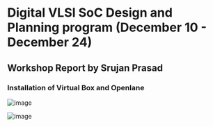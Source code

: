 # Digital VLSI SoC Design and Planning program (December 10 - December 24)
## Workshop Report by Srujan Prasad 


### Installation of Virtual Box and Openlane

![image](https://github.com/user-attachments/assets/050c904a-30ed-4acd-8355-1eb8fc1e5048)

![image](https://github.com/user-attachments/assets/dbdad88d-8ac9-421b-ba22-6c15c0489542)
